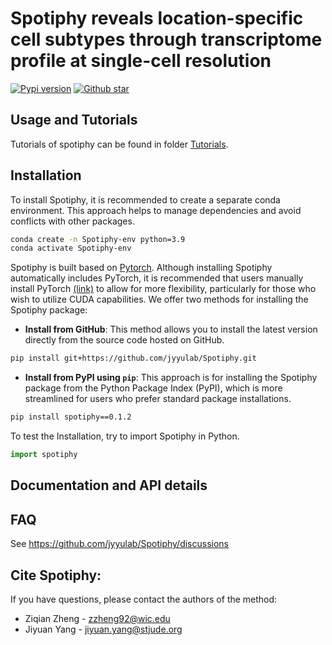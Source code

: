 # Spotiphy reveals location-specific cell subtypes through transcriptome profile at single-cell resolution

[![Pypi version](https://img.shields.io/pypi/v/spotiphy)](https://pypi.org/project/spotiphy/)
[![Github star](https://img.shields.io/github/stars/jyyulab/Spotiphy)](https://github.com/jyyulab/Spotiphy/stargazers)


## Usage and Tutorials
Tutorials of spotiphy can be found in folder [Tutorials](https://github.com/jyyulab/Spotiphy/tree/main/tutorials).

## Installation

[//]: # (### Requirements)
[//]: # (+ Linux/UNIX/Windows system)
[//]: # (+ Python >= 3.9)
[//]: # (+ pytorch == 1.7.1)

To install Spotiphy, it is recommended to create a separate conda environment. This approach helps to manage 
dependencies and avoid conflicts with other packages.
```bash
conda create -n Spotiphy-env python=3.9
conda activate Spotiphy-env
```

Spotiphy is built based on [Pytorch](https://pytorch.org/). Although installing Spotiphy automatically includes PyTorch,
it is recommended that users manually install PyTorch [(link)](https://pytorch.org/get-started/locally/) to allow for 
more flexibility, particularly for those who wish to utilize CUDA capabilities.
We offer two methods for installing the Spotiphy package:
+ **Install from GitHub**: This method allows you to install the latest version directly from the source code hosted on 
GitHub.
```bash
pip install git+https://github.com/jyyulab/Spotiphy.git
```
+ **Install from PyPI using `pip`**: This approach is for installing the Spotiphy package from the Python Package Index 
(PyPI), which is more streamlined for users who prefer standard package installations.
```bash
pip install spotiphy==0.1.2
```

To test the Installation, try to import Spotiphy in Python.
```Python
import spotiphy
```
## Documentation and API details


## FAQ
See https://github.com/jyyulab/Spotiphy/discussions


## Cite Spotiphy:

If you have questions, please contact the authors of the method:
+ Ziqian Zheng - zzheng92@wic.edu
+ Jiyuan Yang - jiyuan.yang@stjude.org